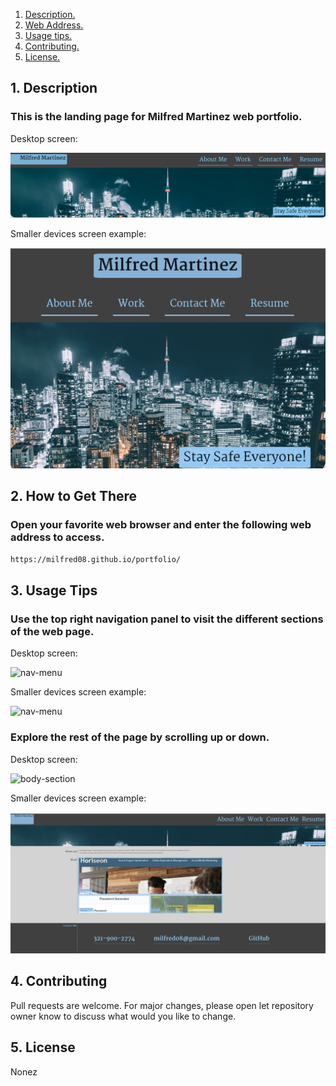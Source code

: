 1. [ Description. ](#desc)
2. [ Web Address. ](#web-address)
3. [ Usage tips. ](#usage)
4. [ Contributing. ](#contributing)
5. [ License. ](#license)


<a name="desc"></a>
## 1. Description


### This is the landing page for Milfred Martinez web portfolio.


Desktop screen:

![Top-Page-Area](./assets/images/main-page.PNG?raw=true "Top-Page-Area")

Smaller devices screen example:

![Top-Page-Area](./assets/images/main-page-smaller.PNG?raw=true "Top-Page-Area")

<a name="web-address"></a>
## 2. How to Get There

### Open your favorite web browser and enter the following web address to access.

```html
https://milfred08.github.io/portfolio/
```
<a name="usage"></a>
## 3. Usage Tips


### Use the top right navigation panel to visit the different sections of the web page.

Desktop screen:

![nav-menu](./assets/images/nav-menu.PNG?raw=true "Navigational Menu")

Smaller devices screen example:

![nav-menu](./assets/images/nav-menu.PNG?raw=true "Navigational Menu")



### Explore the rest of the page by scrolling up or down.

Desktop screen:

![body-section](./assets/images/navigate-website.PNG?raw=true "Body Section")

Smaller devices screen example:

![body-section](./assets/images/navigate-website-smaller.PNG?raw=true "Body Section")


<a name="contributing"></a>
## 4. Contributing
Pull requests are welcome. For major changes, please open let repository owner know to discuss what would you like to change.

<a name="license"></a>
## 5. License
Nonez



